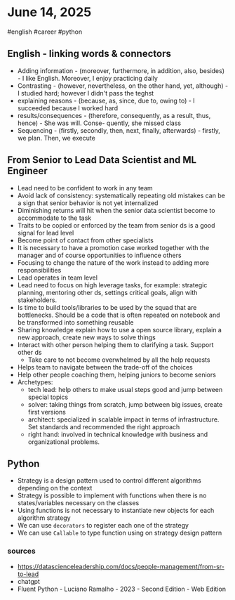 # June 14, 2025
#english #career #python

## English - linking words & connectors

- Adding information - (moreover, furthermore, in addition, also, besides) - I like English. Moreover,
  I enjoy practicing daily
- Contrasting - (however, nevertheless, on the other hand, yet, although) - I studied hard; however
I didn't pass the teghst
- explaining reasons - (because, as, since, due to, owing to) - I succeeded because I worked hard
- results/consequences - (therefore, consequently, as a result, thus, hence) - She was will. Conse-
quently, she missed class
- Sequencing - (firstly, secondly, then, next, finally, afterwards) - firstly, we plan. Then, we execute

## From Senior to Lead Data Scientist and ML Engineer

- Lead need to be confident to work in any team
- Avoid lack of consistency: systematically repeating old mistakes can be a sign that senior behavior
is not yet internalized
- Diminishing returns will hit when the senior data scientist become to accommodate to the task
- Traits to be copied or enforced by the team from senior ds is a good signal for lead level
- Become point of contact from other specialists
- It is necessary to have a promotion case worked together with the manager and of course
opportunities to influence others
- Focusing to change the nature of the work instead to adding more responsibilities
- Lead operates in team level
- Lead need to focus on high leverage tasks, for example: strategic planning, mentoring other ds,
settings critical goals, align with stakeholders.
- Is time to build tools/libraries to be used by the squad that are bottlenecks. Should be a code that
is often repeated on notebook and be transformed into something reusable
- Sharing knowledge explain how to use a open source library, explain a new approach, create new ways
to solve things
- Interact with other person helping them to clarifying a task. Support other ds
  - Take care to not become overwhelmed by all the help requests
- Helps team to navigate between the trade-off of the choices
- Help other people coaching them, helping juniors to become seniors
- Archetypes:
  - tech lead: help others to make usual steps good and jump between special topics
  - solver: taking things from scratch, jump between big issues, create first versions
  - architect: specialized in scalable impact in terms of infrastructure. Set standards and recommended the right
    approach
  - right hand: involved in technical knowledge with business and organizational problems.

## Python

- Strategy is a design pattern used to control different algorithms depending on the context
- Strategy is possible to implement with functions when there is no states/variables necessary on
the classes
- Using functions is not necessary to instantiate new objects for each algorithm strategy
- We can use `decorators` to register each one of the strategy
- We can use `Callable` to type function using on strategy design pattern

### sources

- https://datascienceleadership.com/docs/people-management/from-sr-to-lead
- chatgpt
- Fluent Python - Luciano Ramalho - 2023 - Second Edition - Web Edition
